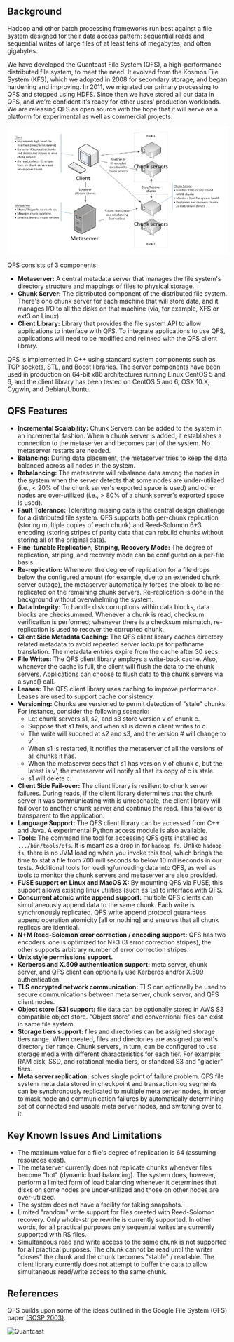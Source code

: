 Background
----------
Hadoop and other batch processing frameworks run best against a file system
designed for their data access pattern: sequential reads and sequential writes
of large files of at least tens of megabytes, and often gigabytes.

We have developed the Quantcast File System (QFS), a high-performance
distributed file system, to meet the need. It evolved from the Kosmos File
System (KFS), which we adopted in 2008 for secondary storage, and began
hardening and improving.  In 2011, we migrated our primary processing to QFS and
stopped using HDFS. Since then we have stored all our data in QFS, and we’re
confident it’s ready for other users’ production workloads.  We are releasing
QFS as open source with the hope that it will serve as a platform for
experimental as well as commercial projects.

![QFS Architecture](images/Architecture/qfs_architecture.png)

QFS consists of 3 components:
- **Metaserver:** A central metadata server that manages the file system's
  directory structure and mappings of files to physical storage.
- **Chunk Server:** The distributed component of the distributed file system.
  There's one chunk server for each machine that will store data, and it manages
  I/O to all the disks on that machine (via, for example, XFS or ext3 on Linux).
- **Client Library:** Library that provides the file system API to allow
  applications to interface with QFS. To integrate applications to use QFS,
  applications will need to be modified and relinked with the QFS client
  library.

QFS is implemented in C++ using standard system components such as TCP sockets,
STL, and Boost libraries. The server components have been used in production on
64-bit x86 architectures running Linux CentOS 5 and 6, and the client library
has been tested on CentOS 5 and 6, OSX 10.X, Cygwin, and Debian/Ubuntu.

QFS Features
------------
- **Incremental Scalability:** Chunk Servers can be added to the system in an
  incremental fashion. When a chunk server is added, it establishes a connection
  to the metaserver and becomes part of the system. No metaserver restarts are
  needed.
- **Balancing:** During data placement, the metaserver tries to keep the data
  balanced across all nodes in the system.
- **Rebalancing:** The metaserver will rebalance data among the nodes in the
  system when the server detects that some nodes are under-utilized (i.e., < 20%
  of the chunk server's exported space is used) and other nodes are
  over-utilized (i.e., > 80% of a chunk server's exported space is used).
- **Fault Tolerance:** Tolerating missing data is the central design challenge
  for a distributed file system. QFS supports both per-chunk replication
  (storing multiple copies of each chunk) and Reed-Solomon 6+3 encoding (storing
  stripes of parity data that can rebuild chunks without storing all of the
  original data).
- **Fine-tunable Replication, Striping, Recovery Mode:** The degree of
  replication, striping, and recovery mode can be configured on a per-file
  basis.
- **Re-replication:** Whenever the degree of replication for a file drops below
  the configured amount (for example, due to an extended chunk server outage),
  the metaserver automatically forces the block to be re-replicated on the
  remaining chunk servers. Re-replication is done in the background without
  overwhelming the system.
- **Data Integrity:** To handle disk corruptions within data blocks, data blocks
  are checksummed. Whenever a chunk is read, checksum verification is performed;
  whenever there is a checksum mismatch, re-replication is used to recover the
  corrupted chunk.
- **Client Side Metadata Caching:** The QFS client library caches directory
  related metadata to avoid repeated server lookups for pathname translation.
  The metadata entries expire from the cache after 30 secs.
- **File Writes:** The QFS client library employs a write-back cache. Also,
  whenever the cache is full, the client will flush the data to the chunk
  servers. Applications can choose to flush data to the chunk servers via a
  sync() call.
- **Leases:** The QFS client library uses caching to improve performance. Leases
  are used to support cache consistency.
- **Versioning:** Chunks are versioned to permit detection of "stale" chunks.
  For instance, consider the following scenario:
  - Let chunk servers s1, s2, and s3 store version v of chunk c.
  - Suppose that s1 fails, and when s1 is down a client writes to c.
  - The write will succeed at s2 and s3, and the version # will change to v'.
  - When s1 is restarted, it notifies the metaserver of all the versions of all
    chunks it has.
  - When the metaserver sees that s1 has version v of chunk c, but the latest is
    v', the metaserver will notify s1 that its copy of c is stale.
  - s1 will delete c.
- **Client Side Fail-over:** The client library is resilient to chunk server
  failures. During reads, if the client library determines that the chunk server
  it was communicating with is unreachable, the client library will fail over to
  another chunk server and continue the read.  This failover is transparent to
  the application.
- **Language Support:** The QFS client library can be accessed from C++ and
  Java. A experimental Python access module is also available.
- **Tools:** The command line tool for accessing QFS gets installed as
  `.../bin/tools/qfs`. It is meant as a drop in for `hadoop fs`.  Unlike `hadoop
  fs`, there is no JVM loading when you invoke this tool, which brings the time
  to stat a file from 700 milliseconds to below 10 milliseconds in our tests.
  Additional tools for loading/unloading data into QFS, as well as tools to
  monitor the chunk servers and metaserver are also provided.
- **FUSE support on Linux and MacOS X:** By mounting QFS via FUSE, this support
 allows  existing linux utilities (such as `ls`) to interface with QFS.
- **Concurrent atomic write append support:** multiple QFS clients can
  simultaneously append data to the same chunk. Each write is synchronously
  replicated. QFS write append protocol guarantees append operation atomicity
  [all or nothing] and ensures that all chunk replicas are identical.
- **N+M Reed-Solomon error correction / encoding support:** QFS has two
  encoders: one is optimized for N+3 (3 error correction stripes), the other
  supports arbitrary number of error correction stripes.
- **Unix style permissions support.**
- **Kerberos and X.509 authentication support:** meta server, chunk server, and
  QFS client can optionally use Kerberos and/or X.509 authentication.
- **TLS encrypted network communication:** TLS can optionally be used to secure
  communications between meta server, chunk server, and QFS client nodes.
- **Object store [S3] support:** file data can be optionally stored in AWS S3
  compatible object store. "Object store" and conventional files can exist in
  same file system.
- **Storage tiers support:** files and directories can be assigned storage tiers
  range. When created, files and directories are assigned parent's directory
  tier range. Chunk servers, in turn, can be configured to use storage media with
  different characteristics for each tier. For example: RAM disk, SSD, and
  rotational media tiers, or standard S3 and "glacier" tiers.
- **Meta server replication:** solves single point of failure problem. QFS file
  system meta data stored in checkpoint and transaction log segments can be
  synchronously replicated to multiple meta server nodes, in order to mask
  node and communication failures by automatically determining set of connected
  and usable meta server nodes, and switching over to it.

Key Known Issues And Limitations
--------------------------------
- The maximum value for a file's degree of replication is 64 (assuming resources
  exist).
- The metaserver currently does not replicate chunks whenever files become "hot"
  (dynamic load balancing). The system does, however, perform a limited form of
  load balancing whenever it determines that disks on some nodes are
  under-utilized and those on other nodes are over-utilized.
- The system does not have a facility for taking snapshots.
- Limited "random" write support for files created with Reed-Solomon recovery.
  Only whole-stripe rewrite is currently supported. In other words, for all
  practical purposes only sequential writes are currently supported with RS
  files.
- Simultaneous read and write access to the same chunk is not supported for all
  practical purposes. The chunk cannot be read until the writer "closes" the
  chunk and the chunk becomes "stable" / readable. The client library currently
  does not attempt to buffer the data to allow simultaneous read/write access to
  the same chunk.

References
----------
QFS builds upon some of the ideas outlined in the Google File System (GFS) paper
[(SOSP 2003)](http://static.googleusercontent.com/external_content/untrusted_dlcp/research.google.com/en/us/archive/gfs-sosp2003.pdf).

![Quantcast](//pixel.quantserve.com/pixel/p-9fYuixa7g_Hm2.gif?labels=opensource.qfs.wiki)
